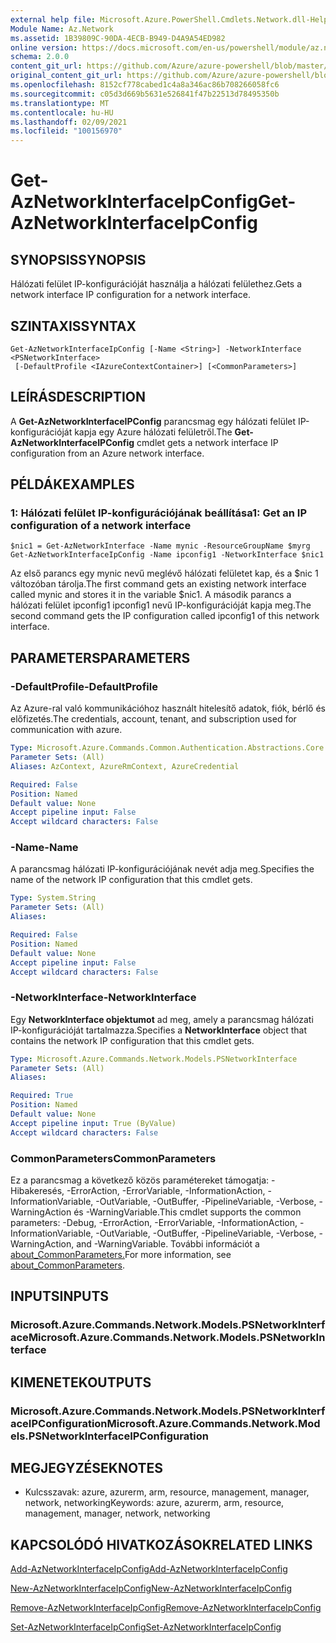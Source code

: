 ```yaml
---
external help file: Microsoft.Azure.PowerShell.Cmdlets.Network.dll-Help.xml
Module Name: Az.Network
ms.assetid: 1B39809C-90DA-4ECB-B949-D4A9A54ED982
online version: https://docs.microsoft.com/en-us/powershell/module/az.network/get-aznetworkinterfaceipconfig
schema: 2.0.0
content_git_url: https://github.com/Azure/azure-powershell/blob/master/src/Network/Network/help/Get-AzNetworkInterfaceIpConfig.md
original_content_git_url: https://github.com/Azure/azure-powershell/blob/master/src/Network/Network/help/Get-AzNetworkInterfaceIpConfig.md
ms.openlocfilehash: 8152cf778cabed1c4a8a346ac86b708266058fc6
ms.sourcegitcommit: c05d3d669b5631e526841f47b22513d78495350b
ms.translationtype: MT
ms.contentlocale: hu-HU
ms.lasthandoff: 02/09/2021
ms.locfileid: "100156970"
---
```

# <span data-ttu-id="551ab-101">Get-AzNetworkInterfaceIpConfig</span><span class="sxs-lookup"><span data-stu-id="551ab-101">Get-AzNetworkInterfaceIpConfig</span></span>

## <span data-ttu-id="551ab-102">SYNOPSIS</span><span class="sxs-lookup"><span data-stu-id="551ab-102">SYNOPSIS</span></span>
<span data-ttu-id="551ab-103">Hálózati felület IP-konfigurációját használja a hálózati felülethez.</span><span class="sxs-lookup"><span data-stu-id="551ab-103">Gets a network interface IP configuration for a network interface.</span></span>

## <span data-ttu-id="551ab-104">SZINTAXIS</span><span class="sxs-lookup"><span data-stu-id="551ab-104">SYNTAX</span></span>

```
Get-AzNetworkInterfaceIpConfig [-Name <String>] -NetworkInterface <PSNetworkInterface>
 [-DefaultProfile <IAzureContextContainer>] [<CommonParameters>]
```

## <span data-ttu-id="551ab-105">LEÍRÁS</span><span class="sxs-lookup"><span data-stu-id="551ab-105">DESCRIPTION</span></span>
<span data-ttu-id="551ab-106">A **Get-AzNetworkInterfaceIPConfig** parancsmag egy hálózati felület IP-konfigurációját kapja egy Azure hálózati felületről.</span><span class="sxs-lookup"><span data-stu-id="551ab-106">The **Get-AzNetworkInterfaceIPConfig** cmdlet gets a network interface IP configuration from an Azure network interface.</span></span>

## <span data-ttu-id="551ab-107">PÉLDÁK</span><span class="sxs-lookup"><span data-stu-id="551ab-107">EXAMPLES</span></span>

### <span data-ttu-id="551ab-108">1: Hálózati felület IP-konfigurációjának beállítása</span><span class="sxs-lookup"><span data-stu-id="551ab-108">1: Get an IP configuration of a network interface</span></span>
```
$nic1 = Get-AzNetworkInterface -Name mynic -ResourceGroupName $myrg
Get-AzNetworkInterfaceIpConfig -Name ipconfig1 -NetworkInterface $nic1
```

<span data-ttu-id="551ab-109">Az első parancs egy mynic nevű meglévő hálózati felületet kap, és a $nic 1 változóban tárolja.</span><span class="sxs-lookup"><span data-stu-id="551ab-109">The first command gets an existing network interface called mynic and stores it in the variable $nic1.</span></span> <span data-ttu-id="551ab-110">A második parancs a hálózati felület ipconfig1 ipconfig1 nevű IP-konfigurációját kapja meg.</span><span class="sxs-lookup"><span data-stu-id="551ab-110">The second command gets the IP configuration called ipconfig1 of this network interface.</span></span>
    

## <span data-ttu-id="551ab-111">PARAMETERS</span><span class="sxs-lookup"><span data-stu-id="551ab-111">PARAMETERS</span></span>

### <span data-ttu-id="551ab-112">-DefaultProfile</span><span class="sxs-lookup"><span data-stu-id="551ab-112">-DefaultProfile</span></span>
<span data-ttu-id="551ab-113">Az Azure-ral való kommunikációhoz használt hitelesítő adatok, fiók, bérlő és előfizetés.</span><span class="sxs-lookup"><span data-stu-id="551ab-113">The credentials, account, tenant, and subscription used for communication with azure.</span></span>

```yaml
Type: Microsoft.Azure.Commands.Common.Authentication.Abstractions.Core.IAzureContextContainer
Parameter Sets: (All)
Aliases: AzContext, AzureRmContext, AzureCredential

Required: False
Position: Named
Default value: None
Accept pipeline input: False
Accept wildcard characters: False
```

### <span data-ttu-id="551ab-114">-Name</span><span class="sxs-lookup"><span data-stu-id="551ab-114">-Name</span></span>
<span data-ttu-id="551ab-115">A parancsmag hálózati IP-konfigurációjának nevét adja meg.</span><span class="sxs-lookup"><span data-stu-id="551ab-115">Specifies the name of the network IP configuration that this cmdlet gets.</span></span>

```yaml
Type: System.String
Parameter Sets: (All)
Aliases:

Required: False
Position: Named
Default value: None
Accept pipeline input: False
Accept wildcard characters: False
```

### <span data-ttu-id="551ab-116">-NetworkInterface</span><span class="sxs-lookup"><span data-stu-id="551ab-116">-NetworkInterface</span></span>
<span data-ttu-id="551ab-117">Egy **NetworkInterface objektumot** ad meg, amely a parancsmag hálózati IP-konfigurációját tartalmazza.</span><span class="sxs-lookup"><span data-stu-id="551ab-117">Specifies a **NetworkInterface** object that contains the network IP configuration that this cmdlet gets.</span></span>

```yaml
Type: Microsoft.Azure.Commands.Network.Models.PSNetworkInterface
Parameter Sets: (All)
Aliases:

Required: True
Position: Named
Default value: None
Accept pipeline input: True (ByValue)
Accept wildcard characters: False
```

### <span data-ttu-id="551ab-118">CommonParameters</span><span class="sxs-lookup"><span data-stu-id="551ab-118">CommonParameters</span></span>
<span data-ttu-id="551ab-119">Ez a parancsmag a következő közös paramétereket támogatja: -Hibakeresés, -ErrorAction, -ErrorVariable, -InformationAction, -InformationVariable, -OutVariable, -OutBuffer, -PipelineVariable, -Verbose, -WarningAction és -WarningVariable.</span><span class="sxs-lookup"><span data-stu-id="551ab-119">This cmdlet supports the common parameters: -Debug, -ErrorAction, -ErrorVariable, -InformationAction, -InformationVariable, -OutVariable, -OutBuffer, -PipelineVariable, -Verbose, -WarningAction, and -WarningVariable.</span></span> <span data-ttu-id="551ab-120">További információt a [about_CommonParameters.](http://go.microsoft.com/fwlink/?LinkID=113216)</span><span class="sxs-lookup"><span data-stu-id="551ab-120">For more information, see [about_CommonParameters](http://go.microsoft.com/fwlink/?LinkID=113216).</span></span>

## <span data-ttu-id="551ab-121">INPUTS</span><span class="sxs-lookup"><span data-stu-id="551ab-121">INPUTS</span></span>

### <span data-ttu-id="551ab-122">Microsoft.Azure.Commands.Network.Models.PSNetworkInterface</span><span class="sxs-lookup"><span data-stu-id="551ab-122">Microsoft.Azure.Commands.Network.Models.PSNetworkInterface</span></span>

## <span data-ttu-id="551ab-123">KIMENETEK</span><span class="sxs-lookup"><span data-stu-id="551ab-123">OUTPUTS</span></span>

### <span data-ttu-id="551ab-124">Microsoft.Azure.Commands.Network.Models.PSNetworkInterfaceIPConfiguration</span><span class="sxs-lookup"><span data-stu-id="551ab-124">Microsoft.Azure.Commands.Network.Models.PSNetworkInterfaceIPConfiguration</span></span>

## <span data-ttu-id="551ab-125">MEGJEGYZÉSEK</span><span class="sxs-lookup"><span data-stu-id="551ab-125">NOTES</span></span>
* <span data-ttu-id="551ab-126">Kulcsszavak: azure, azurerm, arm, resource, management, manager, network, networking</span><span class="sxs-lookup"><span data-stu-id="551ab-126">Keywords: azure, azurerm, arm, resource, management, manager, network, networking</span></span>

## <span data-ttu-id="551ab-127">KAPCSOLÓDÓ HIVATKOZÁSOK</span><span class="sxs-lookup"><span data-stu-id="551ab-127">RELATED LINKS</span></span>

[<span data-ttu-id="551ab-128">Add-AzNetworkInterfaceIpConfig</span><span class="sxs-lookup"><span data-stu-id="551ab-128">Add-AzNetworkInterfaceIpConfig</span></span>](./Add-AzNetworkInterfaceIpConfig.md)

[<span data-ttu-id="551ab-129">New-AzNetworkInterfaceIpConfig</span><span class="sxs-lookup"><span data-stu-id="551ab-129">New-AzNetworkInterfaceIpConfig</span></span>](./New-AzNetworkInterfaceIpConfig.md)

[<span data-ttu-id="551ab-130">Remove-AzNetworkInterfaceIpConfig</span><span class="sxs-lookup"><span data-stu-id="551ab-130">Remove-AzNetworkInterfaceIpConfig</span></span>](./Remove-AzNetworkInterfaceIpConfig.md)

[<span data-ttu-id="551ab-131">Set-AzNetworkInterfaceIpConfig</span><span class="sxs-lookup"><span data-stu-id="551ab-131">Set-AzNetworkInterfaceIpConfig</span></span>](./Set-AzNetworkInterfaceIpConfig.md)


